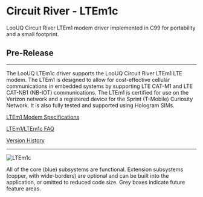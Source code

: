 # Circuit River - LTEm1c 

LooUQ Circuit River
LTEm1 modem driver implemented in C99 for portability and a small footprint.

## Pre-Release
----

The LooUQ LTEm1c driver supports the LooUQ Circuit River LTEm1 LTE modem. The LTEm1 is designed to allow for cost-effective cellular communications in embedded systems by supporting LTE CAT-M1 and LTE CAT-NB1 (NB-IOT) communications. The LTEm1 is certified for use on the Verizon network and a registered device for the Sprint (T-Mobile) Curiosity Network. It is also fully tested and supported using Hologram SIMs.

[LTEm1 Modem Specifications](https://github.com/LooUQ/CircuitRiver-LTEm1c/blob/master/LTEm1c%20Stack.png)

[LTEm1/LTEm1c FAQ](https://github.com/LooUQ/CircuitRiver-LTEm1c/blob/master/LTEm1-FAQ.md)

[Version History](https://github.com/LooUQ/CircuitRiver-LTEm1c/blob/master/version-history.md)

----
![LTEm1c](https://github.com/LooUQ/CircuitRiver-LTEm1c/blob/master/LTEm1c%20Stack.png)

All of the core (blue) subsystems are functional. Extension subsystems (copper, with wide-borders) are optional and can be built into the application, or omitted to reduced code size. Grey boxes indicate future feature areas. 
